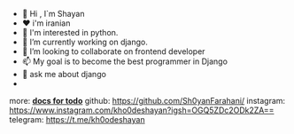 
- 👋 Hi , I`m Shayan
- ❤ i'm iranian
- 👀 I'm interested in python.
- 🌱 I’m currently working on django.
- 💞️ I’m looking to collaborate on frontend developer
- 📫 My goal is to become the best programmer in Django
- 💬 ask me about django
- 
more:
<a href="https://www.geeksforgeeks.org/python-todo-webapp-using-django/"><strong>docs for todo</strong></a>
 github: https://github.com/Sh0yanFarahani/
 instagram: https://www.instagram.com/kho0deshayan?igsh=OGQ5ZDc2ODk2ZA==
 telegram: https://t.me/kh0odeshayan

